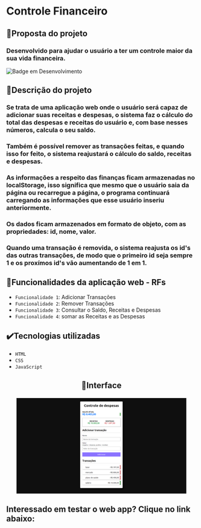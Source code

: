 # Controle Financeiro

## 🎯Proposta do projeto
### Desenvolvido para ajudar o usuário a ter um controle maior da sua vida financeira.

![Badge em Desenvolvimento](http://img.shields.io/static/v1?label=STATUS&message=EM%20DESENVOLVIMENTO&color=GREEN&style=for-the-badge)

## 📱Descrição do projeto
### Se trata de uma aplicação web onde o usuário será capaz de adicionar suas receitas e despesas, o sistema faz o cálculo do total das despesas e receitas do usuário e, com base nesses números, calcula o seu saldo.
### Também é possível remover as transações feitas, e quando isso for feito, o sistema reajustará o cálculo do saldo, receitas e despesas.
### As informações a respeito das finanças ficam armazenadas no localStorage, isso significa que mesmo que o usuário saia da página ou recarregue a página, o programa continuará carregando as informações que esse usuário inseriu anteriormente.
### Os dados ficam armazenados em formato de objeto, com as propriedades: id, nome, valor.
### Quando uma transação é removida, o sistema reajusta os id's das outras transações, de modo que o primeiro id seja sempre 1 e os proxímos id's vão aumentando de 1 em 1.

##  🔨Funcionalidades da aplicação web - RFs

- `Funcionalidade 1`: Adicionar Transações
- `Funcionalidade 2`: Remover Transações
- `Funcionalidade 3`: Consultar o Saldo, Receitas e Despesas
- `Funcionalidade 4`: somar as Receitas e as Despesas


## ✔️Tecnologias utilizadas
- `HTML`
- `CSS`
- `JavaScript`

## <p align="center">📱Interface </p>
<p align="center">
<img src="imagens/interfaceControleFinanceiro.png" width="450px" align="center">
</p>

## Interessado em testar o web app? Clique no link abaixo:
### 